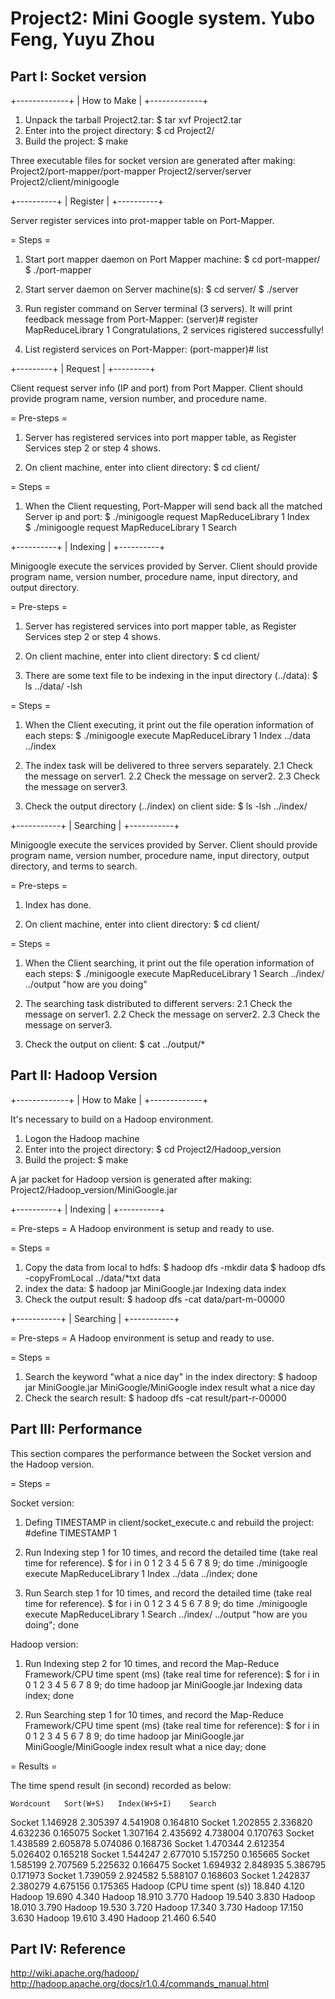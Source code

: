 Project2: Mini Google system.
Yubo Feng, Yuyu Zhou
========


Part I: Socket version
----------------------

+-------------+
| How to Make |
+-------------+

1. Unpack the tarball Project2.tar:
$ tar xvf Project2.tar
2. Enter into the project directory:
$ cd Project2/
3. Build the project:
$ make

Three executable files for socket version are generated after making:
Project2/port-mapper/port-mapper
Project2/server/server
Project2/client/minigoogle

+----------+
| Register |
+----------+

Server register services into prot-mapper table on Port-Mapper.

= Steps =

1. Start port mapper daemon on Port Mapper machine: 
$ cd port-mapper/
$ ./port-mapper 

2. Start server daemon on Server machine(s):
$ cd server/
$ ./server 

3. Run register command on Server terminal (3 servers). It will print feedback message from Port-Mapper:
(server)# register MapReduceLibrary 1
Congratulations, 2 services rigistered successfully!

4. List registerd services on Port-Mapper:
(port-mapper)# list

+---------+
| Request |
+---------+

Client request server info (IP and port) from Port Mapper. Client should provide program name,
version number, and procedure name.
   
= Pre-steps =
1. Server has registered services into port mapper table, as Register Services step 2 or step 4 shows.

2. On client machine, enter into client directory:
$ cd client/

= Steps =
1. When the Client requesting, Port-Mapper will send back all the matched Server ip and port:
$ ./minigoogle request MapReduceLibrary 1 Index                             
$ ./minigoogle request MapReduceLibrary 1 Search

+----------+
| Indexing |
+----------+

Minigoogle execute the services provided by Server. Client should provide program name,
version number, procedure name, input directory, and output directory.

= Pre-steps =
1. Server has registered services into port mapper table, as Register Services step 2 or step 4 shows.

2. On client machine, enter into client directory:
$ cd client/

3. There are some text file to be indexing in the input directory (../data):
$ ls ../data/ -lsh

= Steps =
1. When the Client executing, it print out the file operation information of each steps:
$ ./minigoogle execute MapReduceLibrary 1 Index ../data ../index

2. The index task will be delivered to three servers separately.
2.1 Check the message on server1.
2.2 Check the message on server2.
2.3 Check the message on server3.

3. Check the output directory (../index) on client side:
$ ls -lsh ../index/


+-----------+
| Searching |
+-----------+

Minigoogle execute the services provided by Server. Client should provide program name,
version number, procedure name, input directory, output directory, and terms to search.

= Pre-steps =

1. Index has done.

2. On client machine, enter into client directory:
$ cd client/

= Steps =
1. When the Client searching, it print out the file operation information of each steps:
$ ./minigoogle execute MapReduceLibrary 1 Search ../index/ ../output "how are you doing"

2. The searching task distributed to different servers:
2.1 Check the message on server1.
2.2 Check the message on server2.
2.3 Check the message on server3.

3. Check the output on client:
$ cat ../output/*


Part II: Hadoop Version
-----------------------

+-------------+
| How to Make |
+-------------+

It's necessary to build on a Hadoop environment.

1. Logon the Hadoop machine
2. Enter into the project directory:
$ cd Project2/Hadoop_version
3. Build the project:
$ make

A jar packet for Hadoop version is generated after making:
Project2/Hadoop_version/MiniGoogle.jar

+----------+
| Indexing |
+----------+

= Pre-steps =
A Hadoop environment is setup and ready to use.

= Steps =
1. Copy the data from local to hdfs:
$ hadoop dfs -mkdir data
$ hadoop dfs -copyFromLocal ../data/*txt data
2. index the data:
$ hadoop jar MiniGoogle.jar Indexing data index
3. Check the output result:
$ hadoop dfs -cat data/part-m-00000


+-----------+
| Searching |
+-----------+

= Pre-steps =
A Hadoop environment is setup and ready to use.

= Steps =
1. Search the keyword "what a nice day" in the index directory:
$ hadoop jar MiniGoogle.jar MiniGoogle/MiniGoogle index result what a nice day
2. Check the search result:
$ hadoop dfs -cat result/part-r-00000

Part III: Performance
---------------------

This section compares the performance between the Socket version and the Hadoop version.

= Steps = 

Socket version:

1. Defing TIMESTAMP in client/socket_execute.c and rebuild the project:
   #define TIMESTAMP 1

2. Run Indexing step 1 for 10 times, and record the detailed time (take real time for reference).
$ for i in 0 1 2 3 4 5 6 7 8 9; do time ./minigoogle execute MapReduceLibrary 1 Index ../data ../index; done

3. Run Search step 1 for 10 times, and record the detailed time (take real time for reference).
$ for i in 0 1 2 3 4 5 6 7 8 9; do time ./minigoogle execute MapReduceLibrary 1 Search ../index/ ../output "how are you doing"; done

Hadoop version:

1. Run Indexing step 2 for 10 times, and record the Map-Reduce Framework/CPU time spent (ms) (take real time for reference):
$ for i in 0 1 2 3 4 5 6 7 8 9; do time hadoop jar MiniGoogle.jar Indexing data index; done

2. Run Searching step 1 for 10 times, and record the Map-Reduce Framework/CPU time spent (ms) (take real time for reference):
$ for i in 0 1 2 3 4 5 6 7 8 9; do time hadoop jar MiniGoogle.jar MiniGoogle/MiniGoogle index result what a nice day; done

= Results =

The time spend result (in second) recorded as below:

	Wordcount	Sort(W+S)	Index(W+S+I)	Search
Socket	1.146928	2.305397	4.541908	0.164810
Socket	1.202855	2.336820	4.632236	0.165075
Socket	1.307164	2.435692	4.738004	0.170763
Socket	1.438589	2.605878	5.074086	0.168736
Socket	1.470344	2.612354	5.026402	0.165218
Socket	1.544247	2.677010	5.157250	0.165665
Socket	1.585199	2.707569	5.225632	0.166475
Socket	1.694932	2.848935	5.386795	0.171973
Socket	1.739059	2.924582	5.588107	0.168603
Socket	1.242837	2.380279	4.675156	0.175365
Hadoop	(CPU time spent (s))		18.840		4.120
Hadoop					19.690		4.340
Hadoop					18.910		3.770
Hadoop					19.540		3.830
Hadoop					18.010		3.790
Hadoop					19.530		3.720
Hadoop					17.340		3.730
Hadoop					17.150		3.630
Hadoop					19.610		3.490
Hadoop					21.460		6.540

Part IV: Reference
------------------

http://wiki.apache.org/hadoop/
http://hadoop.apache.org/docs/r1.0.4/commands_manual.html

